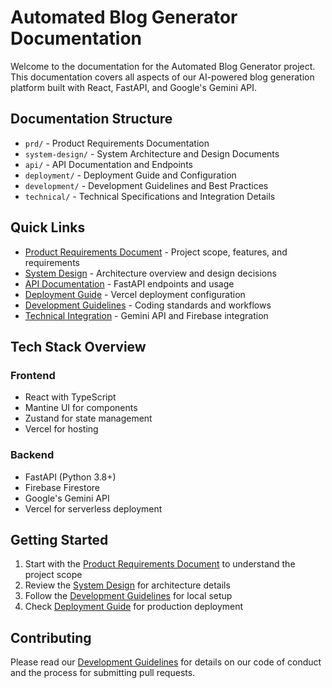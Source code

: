 # Automated Blog Generator Documentation

Welcome to the documentation for the Automated Blog Generator project. This documentation covers all aspects of our AI-powered blog generation platform built with React, FastAPI, and Google's Gemini API.

## Documentation Structure

- `prd/` - Product Requirements Documentation
- `system-design/` - System Architecture and Design Documents
- `api/` - API Documentation and Endpoints
- `deployment/` - Deployment Guide and Configuration
- `development/` - Development Guidelines and Best Practices
- `technical/` - Technical Specifications and Integration Details

## Quick Links

- [Product Requirements Document](./prd/README.md) - Project scope, features, and requirements
- [System Design](./system-design/README.md) - Architecture overview and design decisions
- [API Documentation](./api/README.md) - FastAPI endpoints and usage
- [Deployment Guide](./deployment/README.md) - Vercel deployment configuration
- [Development Guidelines](./development/README.md) - Coding standards and workflows
- [Technical Integration](./technical/README.md) - Gemini API and Firebase integration

## Tech Stack Overview

### Frontend
- React with TypeScript
- Mantine UI for components
- Zustand for state management
- Vercel for hosting

### Backend
- FastAPI (Python 3.8+)
- Firebase Firestore
- Google's Gemini API
- Vercel for serverless deployment

## Getting Started

1. Start with the [Product Requirements Document](./prd/README.md) to understand the project scope
2. Review the [System Design](./system-design/README.md) for architecture details
3. Follow the [Development Guidelines](./development/README.md) for local setup
4. Check [Deployment Guide](./deployment/README.md) for production deployment

## Contributing

Please read our [Development Guidelines](./development/README.md) for details on our code of conduct and the process for submitting pull requests. 